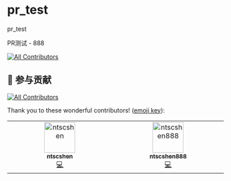 # pr_test

pr_test

PR测试 - 888

<!-- ALL-CONTRIBUTORS-BADGE:START - Do not remove or modify this section -->
[![All Contributors](https://img.shields.io/badge/all_contributors-2-orange.svg?style=flat-square)](#contributors-)
<!-- ALL-CONTRIBUTORS-BADGE:END -->

## 🤝 参与贡献


<!-- ALL-CONTRIBUTORS-BADGE:START - Do not remove or modify this section -->
[![All Contributors](https://img.shields.io/badge/all_contributors-11-orange.svg?style=flat-square)](#contributors-)
<!-- ALL-CONTRIBUTORS-BADGE:END -->

Thank you to these wonderful contributors! ([emoji key](https://allcontributors.org/docs/en/emoji-key)):


<!-- ALL-CONTRIBUTORS-LIST:START - Do not remove or modify this section -->
<!-- prettier-ignore-start -->
<!-- markdownlint-disable -->
<table>
  <tbody>
    <tr>
      <td align="center" valign="top" width="14.28%"><a href="https://github.com/ntscshen"><img src="https://avatars.githubusercontent.com/u/21041458?v=4?s=72" width="72px;" alt="ntscshen"/><br /><sub><b>ntscshen</b></sub></a><br /><a href="https://github.com/rabbittian2023/pr_test/commits?author=ntscshen" title="Code">💻</a></td>
      <td align="center" valign="top" width="14.28%"><a href="https://github.com/ntscshen888"><img src="https://avatars.githubusercontent.com/u/169418666?v=4?s=72" width="72px;" alt="ntscshen888"/><br /><sub><b>ntscshen888</b></sub></a><br /><a href="https://github.com/rabbittian2023/pr_test/commits?author=ntscshen888" title="Code">💻</a></td>
    </tr>
  </tbody>
</table>

<!-- markdownlint-restore -->
<!-- prettier-ignore-end -->

<!-- ALL-CONTRIBUTORS-LIST:END -->
